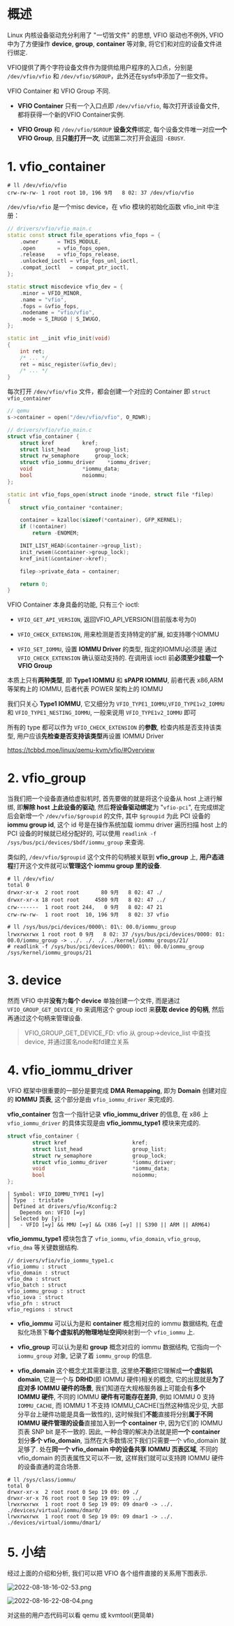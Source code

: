 
# 概述

Linux 内核设备驱动充分利用了 "一切皆文件" 的思想, VFIO 驱动也不例外, VFIO 中为了方便操作 **device**, **group**, **container** 等对象, 将它们和对应的设备文件进行绑定.

VFIO提供了两个字符设备文件作为提供给用户程序的入口点，分别是 `/dev/vfio/vfio` 和 `/dev/vfio/$GROUP`，此外还在sysfs中添加了一些文件。

VFIO Container 和 VFIO Group 不同.

* **VFIO Container** 只有一个入口点即 `/dev/vfio/vfio`, 每次打开该设备文件, 都将获得一个新的VFIO Container实例.

* **VFIO Group** 和 `/dev/vfio/$GROUP` **设备文件**绑定, 每个设备文件唯一对应**一个VFIO Group**, 且**只能打开一次**, 试图第二次打开会返回 `-EBUSY`.

# 1. vfio_container

```
# ll /dev/vfio/vfio
crw-rw-rw- 1 root root 10, 196 9月   8 02: 37 /dev/vfio/vfio
```

`/dev/vfio/vfio` 是一个misc device，在 vfio 模块的初始化函数 vfio_init 中注册：

```cpp
// drivers/vfio/vfio_main.c
static const struct file_operations vfio_fops = {
	.owner		= THIS_MODULE,
	.open		= vfio_fops_open,
	.release	= vfio_fops_release,
	.unlocked_ioctl	= vfio_fops_unl_ioctl,
	.compat_ioctl	= compat_ptr_ioctl,
};

static struct miscdevice vfio_dev = {
	.minor = VFIO_MINOR,
	.name = "vfio",
	.fops = &vfio_fops,
	.nodename = "vfio/vfio",
	.mode = S_IRUGO | S_IWUGO,
};

static int __init vfio_init(void)
{
    int ret;
    /* ... */
    ret = misc_register(&vfio_dev);
    /* ... */
}
```

每次打开 `/dev/vfio/vfio` 文件，都会创建一个对应的 Container 即 `struct vfio_container`

```cpp
// qemu
s->container = open("/dev/vfio/vfio", O_RDWR);
```

```cpp
// drivers/vfio/vfio_main.c
struct vfio_container {
	struct kref			kref;
	struct list_head		group_list;
	struct rw_semaphore		group_lock;
	struct vfio_iommu_driver	*iommu_driver;
	void				*iommu_data;
	bool				noiommu;
};

static int vfio_fops_open(struct inode *inode, struct file *filep)
{
	struct vfio_container *container;

	container = kzalloc(sizeof(*container), GFP_KERNEL);
	if (!container)
		return -ENOMEM;

	INIT_LIST_HEAD(&container->group_list);
	init_rwsem(&container->group_lock);
	kref_init(&container->kref);

	filep->private_data = container;

	return 0;
}
```


VFIO Container 本身具备的功能, 只有三个 ioctl:

* `VFIO_GET_API_VERSION`, 返回VFIO_API_VERSION(目前版本号为0)

* `VFIO_CHECK_EXTENSION`, 用来检测是否支持特定的扩展, 如支持哪个IOMMU

* `VFIO_SET_IOMMU`, 设置 **IOMMU Driver** 的类型, 指定的IOMMU必须是
通过 `VFIO_CHECK_EXTENSION` 确认驱动支持的. 在调用该 ioctl 前**必须至少挂载一个 VFIO Group**

本质上只有**两种类型**, 即 **Type1 IOMMU** 和 **sPAPR IOMMU**, 前者代表 x86,ARM 等架构上的 IOMMU, 后者代表 POWER 架构上的 IOMMU

我们只关心 **Type1 IOMMU**, 它又细分为 `VFIO_TYPE1_IOMMU`,`VFIO_TYPE1v2_IOMMU` 和 `VFIO_TYPE1_NESTING_IOMMU`, 一般来说用 `VFIO_TYPE1v2_IOMMU` 即可

所有的 type 都可以作为 `VFIO_CHECK_EXTENSION` 的**参数**, 检查内核是否支持该类型, 用户应该**先检查是否支持该类型**再设置 IOMMU Driver




https://tcbbd.moe/linux/qemu-kvm/vfio/#Overview

# 2. vfio_group

当我们把一个设备直通给虚拟机时, 首先要做的就是将这个设备从 host 上进行解绑, 即**解除 host 上此设备的驱动**, 然后**将设备驱动绑定**为 "`vfio-pci`", 在完成绑定后会新增一个 `/dev/vfio/$groupid` 的文件, 其中 `$groupid` 为此 PCI 设备的 **iommu group id**, 这个 id 号是在操作系统加载 iommu driver 遍历扫描 host 上的 PCI 设备的时候就已经分配好的, 可以使用 `readlink -f /sys/bus/pci/devices/$bdf/iommu_group` 来查询.

类似的, `/dev/vfio/$groupid` 这个文件的句柄被关联到 **vfio_group** 上, **用户态进程**打开这个文件就可以**管理这个 iommu group 里的设备**.

```
# ll /dev/vfio/
total 0
drwxr-xr-x  2 root root       80 9月   8 02: 47 ./
drwxr-xr-x 18 root root     4580 9月   8 02: 47 ../
crw-------  1 root root 244,   0 9月   8 02: 47 21
crw-rw-rw-  1 root root  10, 196 9月   8 02: 37 vfio

# ll /sys/bus/pci/devices/0000\: 01\: 00.0/iommu_group
lrwxrwxrwx 1 root root 0 9月   8 02: 37 /sys/bus/pci/devices/0000: 01: 00.0/iommu_group -> ../. ./. ./. ./kernel/iommu_groups/21/
# readlink -f /sys/bus/pci/devices/0000\: 01\: 00.0/iommu_group
/sys/kernel/iommu_groups/21
```

# 3. device

然而 VFIO 中并**没有**为**每个 device** 单独创建一个文件, 而是通过 `VFIO_GROUP_GET_DEVICE_FD` 来调用这个 group ioctl 来**获取 device 的句柄**, 然后再通过这个句柄来管理设备.

> VFIO_GROUP_GET_DEVICE_FD: vfio 从 group->device_list 中查找device, 并通过匿名node和fd建立关系

# 4. vfio_iommu_driver

VFIO 框架中很重要的一部分是要完成 **DMA Remapping**, 即为 **Domain** 创建对应的 **IOMMU 页表**, 这个部分是由 `vfio_iommu_driver` 来完成的.

**vfio_container** 包含一个指针记录 **vfio_iommu_driver** 的信息, 在 x86 上 `vfio_iommu_driver` 的具体实现是由 **vfio_iommu_type1** 模块来完成的.

```cpp
struct vfio_container {
        struct kref                     kref;
        struct list_head                group_list;
        struct rw_semaphore             group_lock;
        struct vfio_iommu_driver        *iommu_driver;
        void                            *iommu_data;
        bool                            noiommu;
};
```

```
│ Symbol: VFIO_IOMMU_TYPE1 [=y]
│ Type  : tristate
│ Defined at drivers/vfio/Kconfig:2
│   Depends on: VFIO [=y]
│ Selected by [y]:
│   - VFIO [=y] && MMU [=y] && (X86 [=y] || S390 || ARM || ARM64)
```

**vfio_iommu_type1** 模块包含了 `vfio_iommu`, `vfio_domain`, `vfio_group`, `vfio_dma` 等关键数据结构.

```
// drivers/vfio/vfio_iommu_type1.c
vfio_iommu : struct
vfio_domain : struct
vfio_dma : struct
vfio_batch : struct
vfio_iommu_group : struct
vfio_iova : struct
vfio_pfn : struct
vfio_regions : struct
```

* **vfio_iommu** 可以认为是和 **container** 概念相对应的 iommu 数据结构, 在虚拟化场景下**每个虚拟机的物理地址空间**映射到一个 `vfio_iommu` 上.

* **vfio_group** 可以认为是和 **group** 概念对应的 iommu 数据结构, 它指向一个 `iommu_group` 对象, 记录了着 `iommu_group` 的信息.

* **vfio_domain** 这个概念尤其需要注意, 这里绝**不能**把它理解成**一个虚拟机 domain**, 它是一个与 **DRHD**(即 IOMMU 硬件)相关的概念, 它的出现就是**为了应对多 IOMMU 硬件的场景**, 我们知道在大规格服务器上可能会有**多个 IOMMU 硬件**, 不同的 IOMMU **硬件有可能存在差异**, 例如 IOMMU 0 支持 `IOMMU_CACHE`, 而 IOMMU 1 不支持 IOMMU_CACHE(当然这种情况少见, 大部分平台上硬件功能是具备一致性的), 这时候我们**不能**直接将分别**属于不同 IOMMU 硬件管理的设备**直接加入到**一个 container** 中, 因为它们的 IOMMU 页表 SNP bit 是不一致的. 因此, 一种合理的解决办法就是把**一个 container** 划分**多个 vfio_domain**, 当然在大多数情况下我们只需要一个 vfio_domain 就足够了. 处在**同一个 vfio_domain 中的设备共享 IOMMU 页表区域**, 不同的 vfio_domain 的页表属性又可以不一致, 这样我们就可以支持跨 IOMMU 硬件的设备直通的混合场景.

```
# ll /sys/class/iommu/
total 0
drwxr-xr-x  2 root root 0 Sep 19 09: 09 ./
drwxr-xr-x 76 root root 0 Sep 19 09: 09 ../
lrwxrwxrwx  1 root root 0 Sep 19 09: 09 dmar0 -> ../. ./devices/virtual/iommu/dmar0/
lrwxrwxrwx  1 root root 0 Sep 19 09: 09 dmar1 -> ../. ./devices/virtual/iommu/dmar1/
```

# 5. 小结

经过上面的介绍和分析, 我们可以把 VFIO 各个组件直接的关系用下图表示.

![2022-08-18-16-02-53.png](./images/2022-08-18-16-02-53.png)

![2022-08-16-22-08-04.png](./images/2022-08-16-22-08-04.png)

对这些的用户态代码可以看 qemu 或 kvmtool(更简单)



